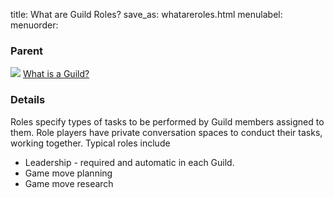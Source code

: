 title: What are Guild Roles?
save_as: whatareroles.html
menulabel:
menuorder:

### Parent
![]({static}/images/ibis/issue_sm.png) [What is a Guild?](whatisguild.html)

### Details
Roles specify types of tasks to be performed by Guild members assigned to them. Role players have private conversation spaces to conduct their tasks, working together. Typical roles include

* Leadership - required and automatic in each Guild.
* Game move planning
* Game move research
